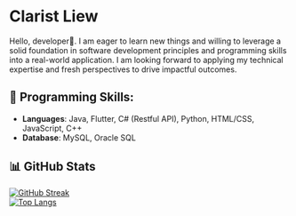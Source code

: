 # Clarist Liew
Hello, developer👋. I am eager to learn new things and willing to leverage a solid foundation in software development principles and programming skills into a real-world application. I am looking forward to applying my technical expertise and fresh perspectives to drive impactful outcomes.
## 🔧 Programming Skills:
- **Languages**: Java, Flutter, C# (Restful API), Python, HTML/CSS, JavaScript,  C++
- **Database**: MySQL, Oracle SQL

## 📊 GitHub Stats  
[![GitHub Streak](https://github-readme-streak-stats-pi-bice.vercel.app?user=ClaristL&theme=vue-dark)](https://git.io/streak-stats)  
[![Top Langs](https://github-readme-stats-lyart-zeta-54.vercel.app/api/top-langs/?username=ClaristL&layout=donut&theme=vue-dark&langs_count=8)](https://github.com/anuraghazra/github-readme-stats)

